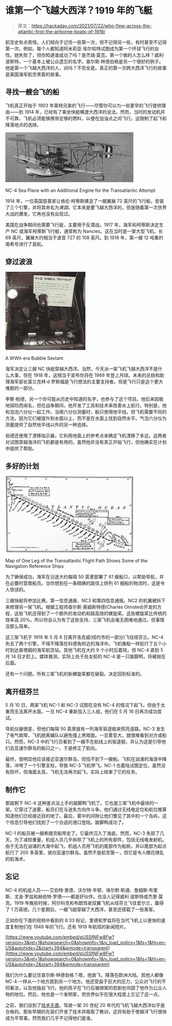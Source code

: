# 谁第一个飞越大西洋？1919 年的飞艇

> 原文：<https://hackaday.com/2021/07/22/who-flew-across-the-atlantic-first-the-airborne-boats-of-1919/>

航空史有点奇怪。人们倾向于记住一些第一次，但不记得另一些，有时甚至不记得第一次。例如，每个人都知道阿米莉亚·埃尔哈特试图成为第一个环球飞行的女性。她失败了，但你知道谁成功了吗？是杰瑞·莫克。第一个做的人怎么样？威利·波斯特，一个基本上被公众遗忘的名字。查尔斯·林德伯格是另一个很好的例子。他是第一个飞越大西洋的人，对吗？不完全是。真正的第一次跨大西洋飞行的故事是美国海军航空黑客的故事。

## 寻找一艘会飞的船

飞机真正开始于 1903 年莱特兄弟的飞行——尽管你可以为一些更早的飞行提供理由——到 1914 年，已经有了乘坐快艇横渡大西洋的说法。然而，当时的发动机并不可靠，飞机必须能够携带足够的燃料，以便在加油点之间飞行。这限制了起飞和降落地点的选择。

[![](img/031015f948e26cebbb242e5405514bc7.png)](https://hackaday.com/wp-content/uploads/2021/06/nc4.jpg)

NC-4 Sea Plane with an Additional Engine for the Transatlantic Attempt

1914 年，一位英国慈善家让格伦·柯蒂斯建造了一艘翼展 72 英尺的飞行船，安装了三个引擎，并将其命名为*美国*。它本来是要飞越大西洋的，但是随着第一次世界大战的爆发，它再也没有出现过。

美国在战争期间也需要飞行艇，主要用于反潜战。1917 年，海军和柯蒂斯决定生产 NC 或海军柯蒂斯飞行艇，通常称为 Nancies。这在当时是一架大型飞机，长 69 英尺，翼展大约相当于波音 727 的 108 英尺。到 1918 年，第一艘 12 吨重的南希号进行了首航。

## 穿过波浪

[![](img/8b40477f4382a27235312be9f238342f.png)](https://hackaday.com/wp-content/uploads/2021/06/bubble.jpg)

A WWII-era Bubble Sextant

海军决定让三艘 NC 快艇穿越大西洋。当然，今天派一架飞机飞越大西洋不是什么大事，但在 1918 年，这相当于宣布你将在 1969 年登上月球。未来的总统和助理海军部长富兰克林·d·罗斯福是飞行想法的主要支持者。但是飞行只是这个更大难题的一部分。

李察·柏德，另一个你可能从历史中知道的名字，也参与了这个项目。他后来因极地探险而闻名，但在战争期间，他开发了工具和技术来改善水上航行。特别是，他和泡泡六分仪一起工作。当用六分仪测量时，船只使用地平线，但飞机需要不同的方法，因为它们被提升到水面以上，而不是在水面上找到自然水平。气泡六分仪为测量提供了自然地平线以外的另一种选择。

伯德还使用了漂移指示器，它利用地面上的参考点来确定飞机漂移了多远。这两者对试图穿越海洋的飞机都是有用的。虽然他并没有真正开始飞行，但他确实在计划中提供了帮助。

## 多好的计划

[![](img/3e764bada02f4ae7952e108c06a22d64.png)](https://hackaday.com/wp-content/uploads/2021/06/map.jpg)

Map of One Leg of the Transatlantic Flight Path Shows Some of the Navigation Reference Ships

为了确保成功，海军在沿途大约每隔 50 英里部署了 61 艘船只，以帮助导航，并在必要时营救船员。当你想到在一条精确的路径上排列 61 艘船的物流时，这是令人惊讶的。

三艘快艇将参加比赛。第一信息通报、NC3 和第四信息通报。NC2 的机翼被拆下来修理另一架飞机。根据工程师查尔斯·奥姆斯特德(Charles Olmsted)开发的方程，这些飞机还得到了一个额外的发动机和超高效的螺旋桨。这些螺旋桨比传统的效率高 20%。所以你会认为有了这些支持，三架飞机会毫无困难地通过。但事情没那么简单。

这三架飞机于 1919 年 5 月 8 日离开洛克威(纽约市的一部分)飞往纽芬兰。NC-4 失去了两个引擎，不得不降落在科德角附近的海洋中。飞机像船一样航行了五个小时到达查塔姆的海军航空站。其他飞机在大约 9 个小时后着陆，但 NC-4 直到 5 月 14 日才赶上。媒体推测，实际上处于处女航的 NC-4 是一只跛脚鸭，将被抛在后面。

还有一个问题。所有三架飞机的新螺旋桨都在破裂。决定回到标准的。

## 离开纽芬兰

5 月 10 日，两架飞机 NC-1 和 NC-3 试图在没有 NC-4 的情况下起飞，但由于太重而无法离开水面。一旦 NC-4 重新加入三人组，他们在 5 月 16 日再次成功尝试。

导航仪器很差，但他们每隔 50 英里就有一列海军驱逐舰来照亮道路。NC-3 发生了电气故障，飞机脱离编队以避免撞上黑暗面。一旦雾变大，就很难看到对方或船只。然而，NC-3 中的飞行员看到了一艘不在航线上的驱逐舰，并认为这是引导他们去亚速尔群岛的船只之一，于是修正了航向。

最终，很明显他应该接近亚速尔群岛，但找不到下一艘船。飞机在汹涌的海浪中降落，冲垮了一个引擎支柱，导致 NC-3 飞机停飞。NC-1 也着陆试图定位，虽然没有损坏，但海面太高，飞机无法再次起飞，实际上结束了它的任务。

## 制作它

那就剩下 NC-4 这种差点没上手的跛脚鸭飞机了。它也是三架飞机中最快的一架。它穿过了迷雾，船员们在与迷失方向作斗争。他们通过无线电定位和航位推算知道他们已经接近目的地了。最后，雾中的间隙让他们瞥见了其中的一个岛屿，这个信息引导他们找到了一个合适的港口登陆。跛脚鸭成功了。

NC-1 的船员被一艘希腊货船带走了。它最终沉入了海底。然而，NC-3 失踪了几天。为了减轻重量，机组人员几乎拆除了飞机上的所有部件，包括无线电发射机。由于无法在汹涌的大海中起飞，机组人员用飞机的尾部作为船帆，并以尾部为起点航行了 200 多英里，驶向亚速尔群岛。虽然不是航空第一，但它是令人眼花缭乱的航海术。

## 忘记

NC-4 的机组人员——艾伯特·里德、沃尔特·辛顿、埃尔默·斯通、詹姆斯·布里斯、尤金·罗兹和赫伯特·罗德——都是好伙伴。也没人记得威利·波斯特或杰里·莫克。1919 年晚些时候，阿尔科克和布朗驾驶双翼飞机从纽芬兰飞往爱尔兰，赢得了 1 万英镑。几个星期后，一艘飞艇穿越了大西洋，甚至还搭载了一些乘客。

正如你在下面的视频中看到的 6:33 标记，里德和罗兹将在当代飞机上以更快的速度复制他们在 1949 年的飞行。还有 1919 年航班的新闻短片。

 [https://www.youtube.com/embed/pUSSfNFw8Fw?version=3&rel=1&showsearch=0&showinfo=1&iv_load_policy=1&fs=1&hl=en-US&autohide=2&start=394&wmode=transparent](https://www.youtube.com/embed/pUSSfNFw8Fw?version=3&rel=1&showsearch=0&showinfo=1&iv_load_policy=1&fs=1&hl=en-US&autohide=2&start=394&wmode=transparent)



我们为什么要记住查尔斯·林德伯格？嗯，他直飞，降落在欧洲大陆。其他人都像 NC-4 一样从一个地方跳到另一个地方。他还受益于巨大的压力，公众对飞行的不同看法，以及他独自飞行。他的孩子在飞行后被绑架的悲剧也巩固了他作为公众人物的地位。然后，他也是一个发明家，但世界似乎在很大程度上忘记了这一点。

之前，我们谈到了[技术无畏](https://hackaday.com/2021/05/25/technical-audacity-and-the-phone-book/)。驾驶一架 20 世纪 20 年代的飞机飞越大西洋似乎是合格的。那些早期的先驱们开发了技术并吸取了教训，这将有助于使越洋飞行很快成为平常事。然而我们几乎不记得他们是谁。